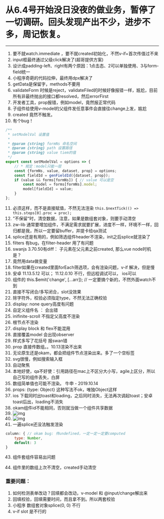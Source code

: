 # 从6.4号开始没日没夜的做业务，暂停了一切调研。回头发现产出不少，进步不多，周记恢复。
---
1. 要不就watch.immediate ，要不就created初始化，不然v-if+首次传值过不来
2. input框最终通过父级click解决了(超哥提供方案)
3. <list-item> 设计成padding-left、right有两个原因：1点击态、2可以单独使用、3与form-field统一
4. 小程序奇葩的代码拉伸，最终用dpx解决了
5. getData是保留字，methods不要用
6. validateForm 时候是reject，validateFiled的时候好像报错一样，尴尬，目前所有非最终抛出的接口都resolved，然后errorFirst
7. 开发者工具，prop报错，例如model，竟然报正常代码
8. 子组件给使用v-model的父组件发任意事件会直接往change上发，尴尬
9. created 竟然不触发。
10. 有个bug！
``` js
/**
 * setModelVal 设置值
 *
 * @param {string} formNs 命名空间
 * @param {string} path 设置路径
 * @param {string} value tiem的值
 */
export const setModelVal = options => {
    // * 规定：model只能一层
    const {formNs, value, dataset, prop} = options;
    const fieldId = genFieldId({dataset, prop});
    if (value && forms[formNs]) { // value 可以是空
        const model = forms[formNs].model;
        model[fieldId] = value;
    }
};
```
11. 必须这样，而不是直接赋值，不然无法渲染 `this.$nextTick(() => this.steps[0].proc = proc);`
12. ”不保留“时，清空数据，注意，如果是数组套对象，则要手动清空
13. zw-lib 通常要增加组件，不满足需求就要扩展，进度不一样，环境不一样，回归都是我，所以一定要留buffer，并提卡给qa测试
14. splice还是有用的，例如筛选组件header不渲染，init之后splice就渲染了
15. filters 有bug，在filter-header 用了有问题
16. swanjs 3.70.50有diff： 子元素在父元素之前created, 那么vue node时机是？
17. 竟然用data做变量
18. filter如果在created里面forEach筛选项，会有渲染问题，v-if 解决，但是慢
19. 安卓 11.13.5.12 可以； 11.12.0.10 不行，但远程调试可以， ios可以
20. 组件的 this.$emit('change', [...arr]); // 一定要搞个新的，不然外面watch不到
21. 直接不写闭合/多写闭合，slot没效果
22. 除字符外，校验必须指定type，不然无法正确校验
23. display: none query高度有问题
24. 自定义组件名 ： <info>会出错
25. inifinite-scroll 不指定父高度不渲染
26. 根节点不渲染
27. display block 和 flex不能混用
28. 直接覆盖model 会出现observer
29. 样式多写了花括号 报swan错
30. prop 直接传数组。。10.13渲染不出来
31. 无论原生还是okam，都会把组件节点渲染出来。多了一个空标签
32. svg很慢，例如搜索输入框
33. 自动聚焦
34. 本地好使，qa不好使：引用路径在mac上不区分大小写，agile上区分，所以自己写的组件丢失，白屏
35. 数组简单值也可能不渲染。 牛申 - 2019.10.14
36. props: {type: Object} 这种写法不ok，唯独Object这样
37. ios 下载同时出toast和loading，之后同时消失，无法再次调起toast；安卓toast后出，loading不消失
38. okam组件id不能相同，否则就当做一个组件共享数据
39. ![img](./img/badChar)
40. ![img](./img/binderror)
41. 一遍splice还没法触发渲染
``` js
column: { // okam bug: 传undefined，一定一定一定要computed
    type: Number,
    default: 3
}
```
43. 组件套组件容易出问题

41. 组件里的数组上次不清空，created手动清空

### 重要问题：
1. 如何检测表单改动？回填都会改动，v-model 和 @input/change解出来
2. 回填校验，回填需要时间，而且拿不到。所以两套校验
3. 小程序 数组套对象splice(0, 0) 不行
4. v-if slot 是不行的

